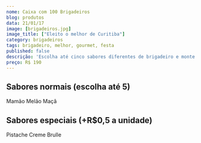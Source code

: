 ```yaml
---
nome: Caixa com 100 Brigadeiros
blog: produtos
data: 21/01/17
image: [brigadeiros.jpg]
image_title: ["Eleito o melhor de Curitiba"]
category: brigadeiros
tags: brigadeiro, melhor, gourmet, festa
published: false
descrição: 'Escolha até cinco sabores diferentes de brigadeiro e monte sua caixa'
preço: R$ 190
---
```


## Sabores normais (escolha até 5)
Mamão
Melão
Maçâ

## Sabores especiais (+R$0,5 a unidade)
Pistache
Creme Brulle
